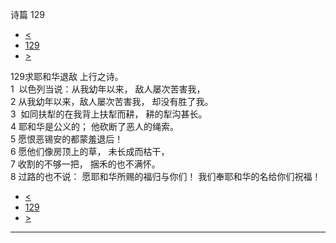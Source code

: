 ﻿





 诗篇 129




* [<](bible/PSA128.md)
* [129](bible/PSA.md)
* [>](bible/PSA130.md)



 
129求耶和华退敌 上行之诗。  
1  以色列当说：从我幼年以来， 敌人屡次苦害我，  
2 从我幼年以来，敌人屡次苦害我， 却没有胜了我。  
3  如同扶犁的在我背上扶犁而耕， 耕的犁沟甚长。  
4 耶和华是公义的； 他砍断了恶人的绳索。  
5 愿恨恶锡安的都蒙羞退后！  
6 愿他们像房顶上的草， 未长成而枯干，  
7 收割的不够一把， 捆禾的也不满怀。  
8 过路的也不说： 愿耶和华所赐的福归与你们！ 我们奉耶和华的名给你们祝福！ 
* [<](bible/PSA128.md)
* [129](bible/PSA.md)
* [>](bible/PSA130.md)





---









